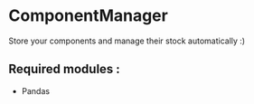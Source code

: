 # ComponentManager

Store your components and manage their stock automatically :)

## Required modules : 
- Pandas
